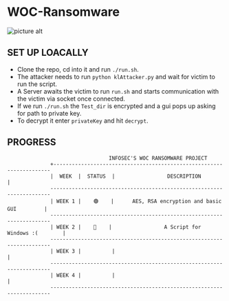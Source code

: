 # WOC-Ransomware
![picture alt](https://woc.cyberlabs.club/img/art-woc.jpg)

## SET UP LOACALLY ##
* Clone the repo, cd into it and run ```./run.sh```.
* The attacker needs to run `python klAttacker.py` and wait for victim to run the script.
* A Server awaits the victim to run ```run.sh``` and starts communication with the victim via socket once connected.
* If we run ```./run.sh``` the ```Test_dir``` is encrypted and a gui pops up asking for path to private key.
* To decrypt it enter ```privateKey``` and hit ```decrypt```.

## PROGRESS ##
              
                                     INFOSEC'S WOC RANSOMWARE PROJECT
                  +---------------------------------------------------------------------
                  |  WEEK  |  STATUS  |                 DESCRIPTION                    |
                  ----------------------------------------------------------------------
                  | WEEK 1 |    🟢    |      AES, RSA encryption and basic GUI         |
                  ----------------------------------------------------------------------
                  | WEEK 2 |    🔴    |                 A Script for Windows :(        |
                  ----------------------------------------------------------------------
                  | WEEK 3 |          |                                                |
                  ----------------------------------------------------------------------
                  | WEEK 4 |          |                                                |
                  ----------------------------------------------------------------------
  
